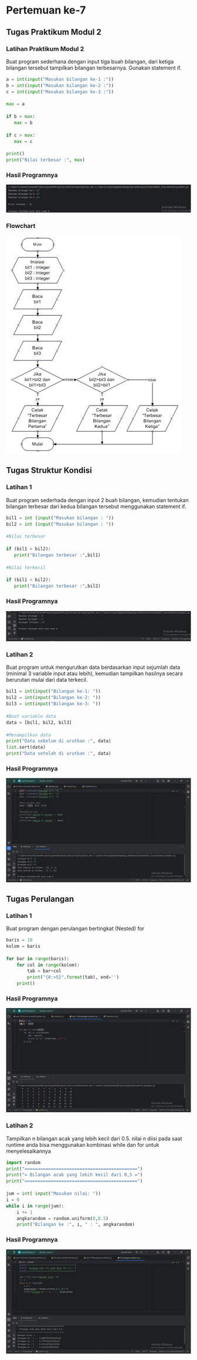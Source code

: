 # Pertemuan ke-7

## Tugas Praktikum Modul 2

### Latihan Praktikum Modul 2

Buat program sederhana dengan input tiga buah bilangan, dari ketiga bilangan
tersebut tampilkan bilangan terbesarnya. Gunakan statement if.

```python
a = int(input("Masukan bilangan ke-1 :"))
b = int(input("Masukan bilangan ke-2 :"))
c = int(input("Masukan bilangan ke-3 :"))

max = a

if b > max:
   max = b

if c > max:
   max = c

print()
print("Nilai terbesar :", max)
``` 
### Hasil Programnya

![](Screenshot/Screenshot%20(51).png)

### Flowchart

![](Flowchart.jpg)


## Tugas Struktur Kondisi

### Latihan 1

Buat program sederhada dengan input 2 buah bilangan, kemudian tentukan bilangan terbesar dari kedua bilangan tersebut menggunakan statement if.

```python
bil1 = int (input("Masukan bilangan : "))
bil2 = int (input("Masukan bilangan : "))

#Nilai terbesar

if (bil1 > bil2):
   print("Bilangan terbesar :",bil1)

#Nilai terkecil

if (bil1 < bil2):
   print("Bilangan terbesar :",bil2)
```

### Hasil Programnya
![](Screenshot/Screenshot%20(47).png)

### Latihan 2

Buat program untuk mengurutkan data berdasarkan input sejumlah
data (minimal 3 variable input atau lebih), kemudian tampilkan
hasilnya secara berurutan mulai dari data terkecil.

```python
bil1 = int(input("Bilangan ke-1: "))
bil2 = int(input("Bilangan ke-2: "))
bil3 = int(input("Bilangan ke-3: "))

#Buat variable data
data = [bil1, bil2, bil3]

#Menampilkan data
print("Data sebelum di urutkan :", data)
list.sort(data)
print("Data setelah di urutkan :", data)
```

### Hasil Programnya
![](Screenshot/Screenshot%20(48).png)


## Tugas Perulangan

### Latihan 1

Buat program dengan perulangan bertingkat (Nested) for

```python
baris = 10
kolom = baris

for bar in range(baris):
    for col in range(kolom):
        tab = bar+col
        print("{0:>5}".format(tab), end='')
    print()
```

### Hasil Programnya

![](Screenshot/Screenshot%20(49).png)

### Latihan 2

Tampilkan n bilangan acak yang lebih kecil dari 0.5.
nilai n diisi pada saat runtime
anda  bisa menggunakan kombinasi while dan for untuk menyelesaikannya

```python
import random
print("===========================================")
print("= Bilangan acak yang lebih kecil dari 0,5 =")
print("===========================================")

jum = int( input("Masukan nilai: "))
i = 0
while i in range(jum):
    i += 1
    angkarandom = random.uniform(0,0.5)
    print("Bilangan ke :", i, " : ", angkarandom)
```

### Hasil Programnya
![](Screenshot/Screenshot%20(50).png)